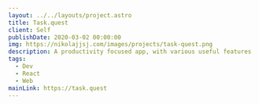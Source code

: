 ```yaml
---
layout: ../../layouts/project.astro
title: Task.quest
client: Self
publishDate: 2020-03-02 00:00:00
img: https://nikolajjsj.com/images/projects/task-quest.png
description: A productivity focused app, with various useful features
tags:
  - Dev
  - React
  - Web
mainLink: https://task.quest
---
```

